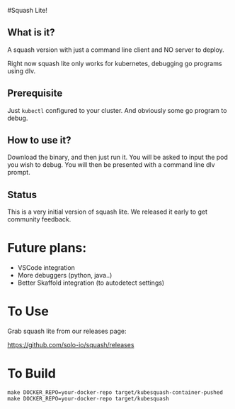 #Squash Lite!

## What is it?
A squash version with just a command line client and NO server to deploy.

Right now squash lite only works for kubernetes, debugging go programs using dlv.

## Prerequisite
Just `kubectl` configured to your cluster. And obviously some go program to debug.

## How to use it?

Download the binary, and then just run it. You will be asked to input the pod you wish to debug. You will then be presented with a command line dlv prompt.

## Status
This is a very initial version of squash lite. We released it early to get community feedback.

# Future plans:

- VSCode integration
- More debuggers (python, java..)
- Better Skaffold integration (to autodetect settings)

# To Use
Grab squash lite from our releases page:

https://github.com/solo-io/squash/releases

# To Build

```
make DOCKER_REPO=your-docker-repo target/kubesquash-container-pushed
make DOCKER_REPO=your-docker-repo target/kubesquash
```